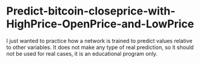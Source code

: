 # Predict-bitcoin-closeprice-with-HighPrice-OpenPrice-and-LowPrice
I just wanted to practice how a network is trained to predict values relative to other variables.
It does not make any type of real prediction, so it should not be used for real cases, it is an educational program only.
